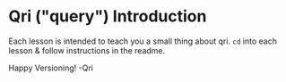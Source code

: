 # Qri ("query") Introduction

Each lesson is intended to teach you a small thing about qri. `cd` into each lesson & follow instructions in the readme.

Happy Versioning!
-Qri